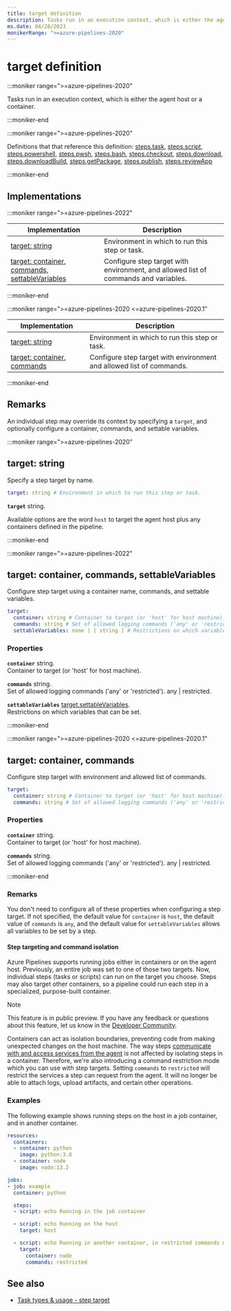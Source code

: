 ```yaml
---
title: target definition
description: Tasks run in an execution context, which is either the agent host or a container.
ms.date: 04/28/2023
monikerRange: ">=azure-pipelines-2020"
---
```


# target definition

<!-- :::description::: -->
:::moniker range=">=azure-pipelines-2020"

<!-- :::editable-content name="description"::: -->
Tasks run in an execution context, which is either the agent host or a container.
<!-- :::editable-content-end::: -->

:::moniker-end
<!-- :::description-end::: -->

<!-- :::parents::: -->
:::moniker range=">=azure-pipelines-2020"

Definitions that that reference this definition: [steps.task](steps-task.md), [steps.script](steps-script.md), [steps.powershell](steps-powershell.md), [steps.pwsh](steps-pwsh.md), [steps.bash](steps-bash.md), [steps.checkout](steps-checkout.md), [steps.download](steps-download.md), [steps.downloadBuild](steps-download-build.md), [steps.getPackage](steps-get-package.md), [steps.publish](steps-publish.md), [steps.reviewApp](steps-review-app.md)

:::moniker-end
<!-- :::parents-end::: -->

## Implementations

<!-- :::implementations-list::: -->
:::moniker range=">=azure-pipelines-2022"

| Implementation | Description |
|---|---|
| [target: string](#targetstring) | Environment in which to run this step or task. |
| [target: container, commands, settableVariables](#targetobjectproperties) | Configure step target with environment, and allowed list of commands and variables. |

:::moniker-end

:::moniker range=">=azure-pipelines-2020 <=azure-pipelines-2020.1"

| Implementation | Description |
|---|---|
| [target: string](#targetstring) | Environment in which to run this step or task. |
| [target: container, commands](#targetobjectproperties) | Configure step target with environment and allowed list of commands. |

:::moniker-end
<!-- :::implementations-list-end::: -->

<!-- :::remarks::: -->
<!-- :::editable-content name="remarks"::: -->
## Remarks

An individual step may override its context by specifying a `target`, and optionally configure a container, commands, and settable variables.
<!-- :::editable-content-end::: -->
<!-- :::remarks-end::: -->

<!-- :::examples::: -->
<!-- :::editable-content name="examples"::: -->
<!-- :::editable-content-end::: -->
<!-- :::examples-end::: -->

<!-- :::implementations::: -->
<!-- :::implementation-item name="target: string"::: -->
<a name="targetstring"></a>
<!-- :::stringAnyOf::: -->
:::moniker range=">=azure-pipelines-2020"

<!-- :::implementation-signature::: -->
## target: string
<!-- :::implementation-signature-end::: -->

<!-- :::implementation-description::: -->
<!-- :::editable-content name="description"::: -->
Specify a step target by name.
<!-- :::editable-content-end::: -->
<!-- :::implementation-description-end::: -->

<!-- :::implementation-syntax::: -->
```yaml
target: string # Environment in which to run this step or task.
```
<!-- :::implementation-syntax-end::: -->

<!-- :::implementation-string-item::: -->
**`target`** string.<br>
<!-- :::editable-content name="description"::: -->
Available options are the word `host` to target the agent host plus any containers defined in the pipeline.
<!-- :::editable-content-end::: -->
<!-- :::implementation-string-item-end::: -->

:::moniker-end
<!-- :::stringAnyOf-end::: -->

<!-- :::remarks::: -->
<!-- :::editable-content name="remarks"::: -->
<!-- :::editable-content-end::: -->
<!-- :::remarks-end::: -->

<!-- :::examples::: -->
<!-- :::editable-content name="examples"::: -->
<!-- :::editable-content-end::: -->
<!-- :::examples-end::: -->
<!-- :::implementation-item-end::: -->
<!-- :::implementation-item name="target: object properties"::: -->
<a name="targetobjectproperties"></a>
<!-- :::objectAnyOf::: -->
:::moniker range=">=azure-pipelines-2022"

<!-- :::implementation-signature::: -->
## target: container, commands, settableVariables
<!-- :::implementation-signature-end::: -->

<!-- :::implementation-description::: -->
<!-- :::editable-content name="description"::: -->
Configure step target using a container name, commands, and settable variables.
<!-- :::editable-content-end::: -->
<!-- :::implementation-description-end::: -->

<!-- :::implementation-syntax::: -->
```yaml
target:
  container: string # Container to target (or 'host' for host machine).
  commands: string # Set of allowed logging commands ('any' or 'restricted').
  settableVariables: none | [ string ] # Restrictions on which variables that can be set.
```
<!-- :::implementation-syntax-end::: -->

<!-- :::implementation-properties::: -->
### Properties

<!-- :::item name="container"::: -->
**`container`** string.<br><!-- :::editable-content name="propDescription"::: -->
Container to target (or 'host' for host machine).
<!-- :::editable-content-end::: -->
<!-- :::item-end::: -->
<!-- :::item name="commands"::: -->
**`commands`** string.<br><!-- :::editable-content name="propDescription"::: -->
Set of allowed logging commands ('any' or 'restricted'). any | restricted.
<!-- :::editable-content-end::: -->
<!-- :::item-end::: -->
<!-- :::item name="settableVariables"::: -->
**`settableVariables`** [target.settableVariables](target-settable-variables.md).<br><!-- :::editable-content name="propDescription"::: -->
Restrictions on which variables that can be set.
<!-- :::editable-content-end::: -->
<!-- :::item-end::: -->
<!-- :::implementation-properties-end::: -->

:::moniker-end

:::moniker range=">=azure-pipelines-2020 <=azure-pipelines-2020.1"

<!-- :::implementation-signature::: -->
## target: container, commands
<!-- :::implementation-signature-end::: -->

<!-- :::implementation-description::: -->
<!-- :::editable-content name="description"::: -->
Configure step target with environment and allowed list of commands.
<!-- :::editable-content-end::: -->
<!-- :::implementation-description-end::: -->

<!-- :::implementation-syntax::: -->
```yaml
target:
  container: string # Container to target (or 'host' for host machine).
  commands: string # Set of allowed logging commands ('any' or 'restricted').
```
<!-- :::implementation-syntax-end::: -->

<!-- :::implementation-properties::: -->
### Properties

<!-- :::item name="container"::: -->
**`container`** string.<br><!-- :::editable-content name="propDescription"::: -->
Container to target (or 'host' for host machine).
<!-- :::editable-content-end::: -->
<!-- :::item-end::: -->
<!-- :::item name="commands"::: -->
**`commands`** string.<br><!-- :::editable-content name="propDescription"::: -->
Set of allowed logging commands ('any' or 'restricted'). any | restricted.
<!-- :::editable-content-end::: -->
<!-- :::item-end::: -->
<!-- :::implementation-properties-end::: -->

:::moniker-end
<!-- :::objectAnyOf-end::: -->

<!-- :::remarks::: -->
<!-- :::editable-content name="remarks"::: -->
### Remarks

You don't need to configure all of these properties when configuring a step target. If not specified, the default value for `container` is `host`, the default value of `commands` is `any`, and the default value for `settableVariables` allows all variables to be set by a step.

#### Step targeting and command isolation

Azure Pipelines supports running jobs either in containers or on the agent host. Previously, an entire job was set to one of those two targets. Now, individual steps (tasks or scripts) can run on the target you choose. Steps may also target other containers, so a pipeline could run each step in a specialized, purpose-built container. 

> [!NOTE]
> This feature is in public preview. If you have any feedback or questions about this feature, let us know in the [Developer Community](https://developercommunity.visualstudio.com/spaces/21/index.html).

Containers can act as isolation boundaries, preventing code from making unexpected changes on the host machine. The way steps [communicate with and access services from the agent](/azure/devops/pipelines/scripts/logging-commands) is not affected by isolating steps in a container. Therefore, we're also introducing a command restriction mode which you can use with step targets. Setting `commands` to `restricted` will restrict the services a step can request from the agent. It will no longer be able to attach logs, upload artifacts, and certain other operations.
<!-- :::editable-content-end::: -->
<!-- :::remarks-end::: -->

<!-- :::examples::: -->
<!-- :::editable-content name="examples"::: -->
### Examples

The following example shows running steps on the host in a job container, and in another container.

```yaml
resources:
  containers:
  - container: python
    image: python:3.8
  - container: node
    image: node:13.2

jobs:
- job: example
  container: python

  steps:
  - script: echo Running in the job container

  - script: echo Running on the host
    target: host

  - script: echo Running in another container, in restricted commands mode
    target:
      container: node
      commands: restricted
```
<!-- :::editable-content-end::: -->
<!-- :::examples-end::: -->
<!-- :::implementation-item-end::: -->
<!-- :::implementations-end::: -->

<!-- :::see-also::: -->
<!-- :::editable-content name="seeAlso"::: -->
## See also

- [Task types & usage - step target](/azure/devops/pipelines/process/tasks#step-target)
<!-- :::editable-content-end::: -->
<!-- :::see-also-end::: -->
